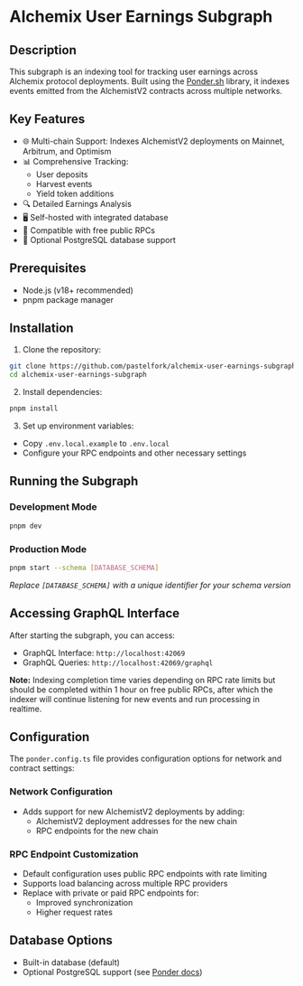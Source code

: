 # Alchemix User Earnings Subgraph

## Description

This subgraph is an indexing tool for tracking user earnings across Alchemix protocol deployments. Built using the [Ponder.sh](https://ponder.sh) library, it indexes events emitted from the AlchemistV2 contracts across multiple networks.

## Key Features

- 🌐 Multi-chain Support: Indexes AlchemistV2 deployments on Mainnet, Arbitrum, and Optimism
- 📊 Comprehensive Tracking:
  - User deposits
  - Harvest events
  - Yield token additions
- 🔍 Detailed Earnings Analysis
- 🖥️ Self-hosted with integrated database
- 🚀 Compatible with free public RPCs
- 💾 Optional PostgreSQL database support

## Prerequisites

- Node.js (v18+ recommended)
- pnpm package manager

## Installation

1. Clone the repository:

```bash
git clone https://github.com/pastelfork/alchemix-user-earnings-subgraph.git
cd alchemix-user-earnings-subgraph
```

2. Install dependencies:

```bash
pnpm install
```

3. Set up environment variables:

- Copy `.env.local.example` to `.env.local`
- Configure your RPC endpoints and other necessary settings

## Running the Subgraph

### Development Mode

```bash
pnpm dev
```

### Production Mode

```bash
pnpm start --schema [DATABASE_SCHEMA]
```

_Replace `[DATABASE_SCHEMA]` with a unique identifier for your schema version_

## Accessing GraphQL Interface

After starting the subgraph, you can access:

- GraphQL Interface: `http://localhost:42069`
- GraphQL Queries: `http://localhost:42069/graphql`

**Note:** Indexing completion time varies depending on RPC rate limits but should be completed within 1 hour on free public RPCs, after which the indexer will continue listening for new events and run processing in realtime.

## Configuration

The `ponder.config.ts` file provides configuration options for network and contract settings:

### Network Configuration

- Adds support for new AlchemistV2 deployments by adding:
  - AlchemistV2 deployment addresses for the new chain
  - RPC endpoints for the new chain

### RPC Endpoint Customization

- Default configuration uses public RPC endpoints with rate limiting
- Supports load balancing across multiple RPC providers
- Replace with private or paid RPC endpoints for:
  - Improved synchronization
  - Higher request rates

## Database Options

- Built-in database (default)
- Optional PostgreSQL support (see [Ponder docs](https://ponder.sh/docs/getting-started/database))
